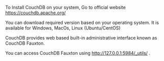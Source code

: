 To Install CouchDB on your system, Go to official website https://couchdb.apache.org/

You can download required version based on your operating system. It is available for Windows, MacOs, Linux (Ubuntu/CentOS)

CouchDB provides web based built-in administrative interface known as CouchDB Fauxton.

You can access CouchDB Fauxton using http://127.0.0.1:5984/_utils/ .